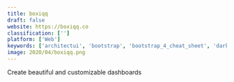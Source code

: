 ```yaml
---
title: boxiqq
draft: false 
website: https://boxiqq.co
classification: ['']
platform: ['Web']
keywords: ['architectui', 'bootstrap', 'bootstrap_4_cheat_sheet', 'darkboard', 'flatlogic_light_blue_vue', 'flow_dashboard', 'freshdesk', 'google_data_studio', 'infinity_dashboard', 'instadeq', 'light_bootstrap_dashboard_pro', 'material_dashboard', 'rainbow_ui_kit_by_epicpxls', 'stripe_dashboard', 'sunrise_kpi', 'zenbership_membership_software']
image: 2020/04/boxiqq.png
---
```

Create beautiful and customizable dashboards